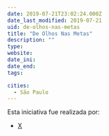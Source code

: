 ```yaml
---
date: 2019-07-21T23:02:24.000Z
date_last_modified: 2019-07-21
uid: de-olhos-nas-metas
title: "De Olhos Nas Metas"
description: ""
type: 
website: 
date_ini: 
date_end: 
tags:

cities: 
  - São Paulo
---
```


Esta iniciativa fue realizada por:

- [X](/organizaciones/de-olhos-nas-metas)
